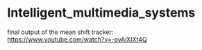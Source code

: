 # Intelligent_multimedia_systems

final output of the mean shift tracker:  
https://www.youtube.com/watch?v=-oyAiXIXt4Q
